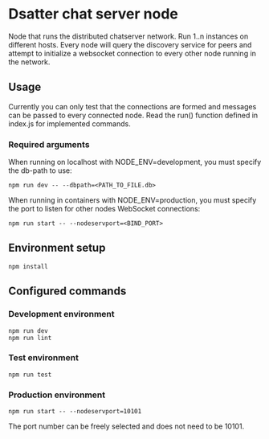 # Dsatter chat server node
Node that runs the distributed chatserver network. Run 1..n instances on different hosts. Every node will query the discovery service for peers and attempt to initialize a websocket connection to every other node running in the network.

## Usage
Currently you can only test that the connections are formed and messages can be passed to every connected node. Read the run() function defined in index.js for implemented commands.

### Required arguments
When running on localhost with NODE_ENV=development, you must specify the db-path to use:
```
npm run dev -- --dbpath=<PATH_TO_FILE.db>
```
When running in containers with NODE_ENV=production, you must specify the port to listen for other nodes WebSocket connections:
```
npm run start -- --nodeservport=<BIND_PORT>
```
## Environment setup
```
npm install
```
## Configured commands
### Development environment
```
npm run dev
npm run lint
```
### Test environment
```
npm run test
```
### Production environment
```
npm run start -- --nodeservport=10101
```
The port number can be freely selected and does not need to be 10101.
